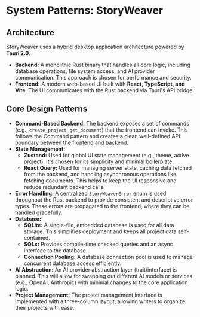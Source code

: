 # System Patterns: StoryWeaver

## Architecture
StoryWeaver uses a hybrid desktop application architecture powered by **Tauri 2.0**.

- **Backend:** A monolithic Rust binary that handles all core logic, including database operations, file system access, and AI provider communication. This approach is chosen for performance and security.
- **Frontend:** A modern web-based UI built with **React, TypeScript, and Vite**. The UI communicates with the Rust backend via Tauri's API bridge.

## Core Design Patterns
- **Command-Based Backend:** The backend exposes a set of commands (e.g., `create_project`, `get_document`) that the frontend can invoke. This follows the Command pattern and creates a clear, well-defined API boundary between the frontend and backend.
- **State Management:**
    - **Zustand:** Used for global UI state management (e.g., theme, active project). It's chosen for its simplicity and minimal boilerplate.
    - **React Query:** Used for managing server state, caching data fetched from the backend, and handling asynchronous operations like fetching documents. This helps to keep the UI responsive and reduce redundant backend calls.
- **Error Handling:** A centralized `StoryWeaverError` enum is used throughout the Rust backend to provide consistent and descriptive error types. These errors are propagated to the frontend, where they can be handled gracefully.
- **Database:**
    - **SQLite:** A single-file, embedded database is used for all data storage. This simplifies deployment and keeps all project data self-contained.
    - **SQLx:** Provides compile-time checked queries and an async interface to the database.
    - **Connection Pooling:** A database connection pool is used to manage concurrent database access efficiently.
- **AI Abstraction:** An AI provider abstraction layer (trait/interface) is planned. This will allow for swapping out different AI models or services (e.g., OpenAI, Anthropic) with minimal changes to the core application logic.
- **Project Management:** The project management interface is implemented with a three-column layout, allowing writers to organize their projects with ease.
